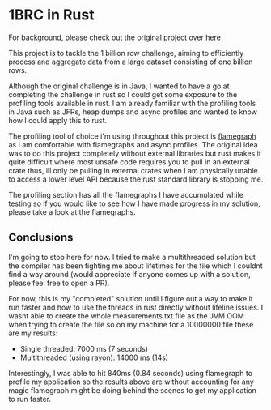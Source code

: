 # 1BRC in Rust

For background, please check out the original project over [here](https://github.com/gunnarmorling/1brc)

This project is to tackle the 1 billion row challenge, aiming to efficiently process and aggregate data from a large dataset consisting of one billion rows.

Although the original challenge is in Java, I wanted to have a go at completing the challenge in rust so I could get some exposure to the profiling tools available in rust. I am already familiar with the profiling tools in Java such as JFRs, heap dumps and async profiles and wanted to know how I could apply this to rust. 

The profiling tool of choice i'm using throughout this project is [flamegraph](https://github.com/flamegraph-rs/flamegraph) as I am comfortable with flamegraphs and async profiles. The original idea was to do this project completely without external libraries but rust makes it quite difficult where most unsafe code requires you to pull in an external crate thus, ill only be pulling in external crates when I am physically unable to access a lower level API because the rust standard library is stopping me.

The profiling section has all the flamegraphs I have accumulated while testing so if you would like to see how I have made progress in my solution, please take a look at the flamegraphs.

## Conclusions
I'm going to stop here for now. I tried to make a multithreaded solution but the compiler has been fighting me about lifetimes for the file which I couldnt find a way around (would appreciate if anyone comes up with a solution, please feel free to open a PR). 

For now, this is my "completed" solution until I figure out a way to make it run faster and how to use the threads in rust directly without lifeline issues. I wasnt able to create the whole measurements.txt file as the JVM OOM when trying to create the file so on my machine for a 10000000 file these are my results:
- Single threaded: 7000 ms (7 seconds)
- Multithreaded (using rayon): 14000 ms (14s)

Interestingly, I was able to hit 840ms (0.84 seconds) using flamegraph to profile my application so the results above are without accounting for any magic flamegraph might be doing behind the scenes to get my application to run faster. 
